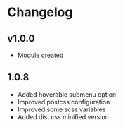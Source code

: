# Changelog

## v1.0.0
* Module created

## 1.0.8
* Added hoverable submenu option
* Improved postcss configuration
* Improved some scss variables
* Added dist css minified version